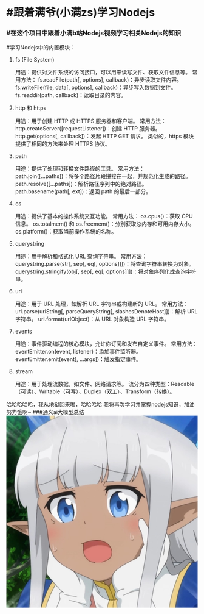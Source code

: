   <h1>
    #跟着满爷(小满zs)学习Nodejs
  </h1>

  <h3>#在这个项目中跟着小满b站Nodejs视频学习相关Nodejs的知识</h3>


#学习Nodejs中的内置模块：
1. fs (File System)

    用途：提供对文件系统的访问接口，可以用来读写文件、获取文件信息等。
    常用方法：
        fs.readFile(path[, options], callback)：异步读取文件内容。
        fs.writeFile(file, data[, options], callback)：异步写入数据到文件。
        fs.readdir(path, callback)：读取目录的内容。

2. http 和 https

    用途：用于创建 HTTP 或 HTTPS 服务器和客户端。
    常用方法：
        http.createServer([requestListener])：创建 HTTP 服务器。
        http.get(options[, callback])：发起 HTTP GET 请求。
        类似的，https 模块提供了相同的方法来处理 HTTPS 协议。

3. path

    用途：提供了处理和转换文件路径的工具。
    常用方法：
        path.join([...paths])：将多个路径片段拼接在一起，并规范化生成的路径。
        path.resolve([...paths])：解析路径序列中的绝对路径。
        path.basename(path[, ext])：返回 path 的最后一部分。

4. os

    用途：提供了基本的操作系统交互功能。
    常用方法：
        os.cpus()：获取 CPU 信息。
        os.totalmem() 和 os.freemem()：分别获取总内存和可用内存大小。
        os.platform()：获取当前操作系统的名称。

5. querystring

    用途：用于解析和格式化 URL 查询字符串。
    常用方法：
        querystring.parse(str[, sep[, eq[, options]]])：将查询字符串转换为对象。
        querystring.stringify(obj[, sep[, eq[, options]]])：将对象序列化成查询字符串。

6. url

    用途：用于 URL 处理，如解析 URL 字符串或构建新的 URL。
    常用方法：
        url.parse(urlString[, parseQueryString[, slashesDenoteHost]])：解析 URL 字符串。
        url.format(urlObject)：从 URL 对象构造 URL 字符串。

7. events

    用途：事件驱动编程的核心模块，允许你订阅和发布自定义事件。
    常用方法：
        eventEmitter.on(event, listener)：添加事件监听器。
        eventEmitter.emit(event[, ...args])：触发指定事件。

8. stream

    用途：用于处理流数据，如文件、网络请求等。
    流分为四种类型：Readable（可读）、Writable（可写）、Duplex（双工）、Transform（转换）。


哈哈哈哈哈，我从地狱回来啦，哈哈哈哈
我将再次学习并掌握nodejs知识，加油努力饿啊~
###通义ai大模型总结
![cute Carla](./Images/Carla%20(10).jpg)